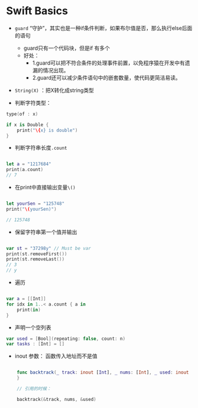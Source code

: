 # Swift Basics


- `guard` “守护”，其实也是一种if条件判断，如果布尔值是否，那么执行else后面的语句
    - guard只有一个代码块，但是if 有多个
    - 好处：
        - 1.guard可以把不符合条件的处理事件前置，以免程序猿在开发中有遗漏的情况出现。
        - 2.guard还可以减少条件语句中的嵌套数量，使代码更简洁易读。

- `String(X)` ：把X转化成string类型

- 判断字符类型：

```Swift
type(of : x)

if x is Double {
    print("\{x} is double")
}
```

- 判断字符串长度`.count`

```Swift

let a = "1217684"
print(a.count)
// 7
```


- 在print中直接输出变量`\()`


```Swift

let yourSen = "125748"
print("\(yourSen)")

// 125748
```


- 保留字符串第一个值并输出


```Swift

var st = "37298y" // Must be var
print(st.removeFirst())
print(st.removeLast())
// 3
// y
```


- 遍历

```Swift

var a = [[Int]]
for idx in 1..< a.count { a in 
    print(in)
}
```

- 声明一个空列表

```Swift
var used = [Bool](repeating: false, count: n)
var tasks : [Int] = []

```

- inout 参数： 函数传入地址而不是值

```Swift

    func backtrack(_ track: inout [Int], _ nums: [Int], _ used: inout [Bool]) {
    }

    // 引用的时候：

    backtrack(&track, nums, &used)
```